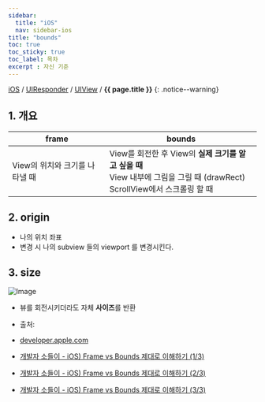 ```yaml
---
sidebar:
  title: "iOS"
  nav: sidebar-ios
title: "bounds"
toc: true
toc_sticky: true
toc_label: 목차
excerpt : 자신 기준
---
```

[iOS](/ios/) / [UIResponder](/ios/uiresponder/) / [UIView](/ios/uiresponder/uiview/)  / **{{ page.title }}**
{: .notice--warning}

## 1. 개요

| frame     | bounds     |
|---    |---    |
| View의 위치와 크기를 나타낼 때     | View를 회전한 후 View의 **실제 크기를 알고 싶을 때**<br>View 내부에 그림을 그릴 때 (drawRect)<br>ScrollView에서 스크롤링 할 때     |

## 2. origin
- 나의 위치 좌표
- 변경 시 나의 subview 들의 viewport 를 변경시킨다.

## 3. size
![Image](https://img1.daumcdn.net/thumb/R1280x0/?scode=mtistory2&fname=https%3A%2F%2Fblog.kakaocdn.net%2Fdn%2FMJsGQ%2FbtqL39KcHXP%2F1MJPghdI4qk7Pq6gvuAW4k%2Fimg.png)

- 뷰를 회전시키더라도 자체 **사이즈**를 반환

- 출처: 
- [developer.apple.com](https://developer.apple.com/documentation/uikit/uiview/1622580-bounds)
- [개발자 소들이 - iOS) Frame vs Bounds 제대로 이해하기 (1/3)](https://babbab2.tistory.com/44)
- [개발자 소들이 - iOS) Frame vs Bounds 제대로 이해하기 (2/3)](https://babbab2.tistory.com/45)
- [개발자 소들이 - iOS) Frame vs Bounds 제대로 이해하기 (3/3)](https://babbab2.tistory.com/46)

